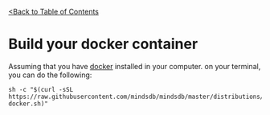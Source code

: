 [<Back to Table of Contents](../../README.md)

# Build your docker container

Assuming that you have [docker](https://docs.docker.com/install/) installed in your computer.
on your terminal, you can do the following:

```
sh -c "$(curl -sSL https://raw.githubusercontent.com/mindsdb/mindsdb/master/distributions/docker/build-docker.sh)"

```
